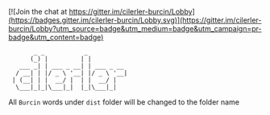 
[![Join the chat at https://gitter.im/cilerler-burcin/Lobby](https://badges.gitter.im/cilerler-burcin/Lobby.svg)](https://gitter.im/cilerler-burcin/Lobby?utm_source=badge&utm_medium=badge&utm_campaign=pr-badge&utm_content=badge)

```
       _ _           _           
      (_) |         | |          
   ___ _| | ___ _ __| | ___ _ __ 
  / __| | |/ _ \ '__| |/ _ \ '__|
 | (__| | |  __/ |  | |  __/ |   
  \___|_|_|\___|_|  |_|\___|_|   
```

All `Burcin` words under `dist` folder will be changed to the folder name
